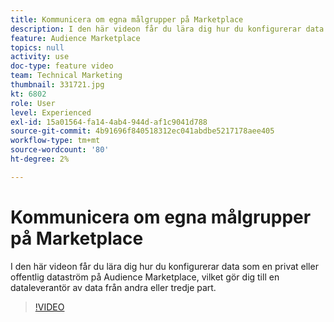 ```yaml
---
title: Kommunicera om egna målgrupper på Marketplace
description: I den här videon får du lära dig hur du konfigurerar data som en privat eller offentlig dataström på Audience Marketplace, vilket gör dig till en dataleverantör av data från andra eller tredje part.
feature: Audience Marketplace
topics: null
activity: use
doc-type: feature video
team: Technical Marketing
thumbnail: 331721.jpg
kt: 6802
role: User
level: Experienced
exl-id: 15a01564-fa14-4ab4-944d-af1c9041d788
source-git-commit: 4b91696f840518312ec041abdbe5217178aee405
workflow-type: tm+mt
source-wordcount: '80'
ht-degree: 2%

---
```


# Kommunicera om egna målgrupper på Marketplace

I den här videon får du lära dig hur du konfigurerar data som en privat eller offentlig dataström på Audience Marketplace, vilket gör dig till en dataleverantör av data från andra eller tredje part.

>[!VIDEO](https://video.tv.adobe.com/v/331721/?quality=12&learn=on)
